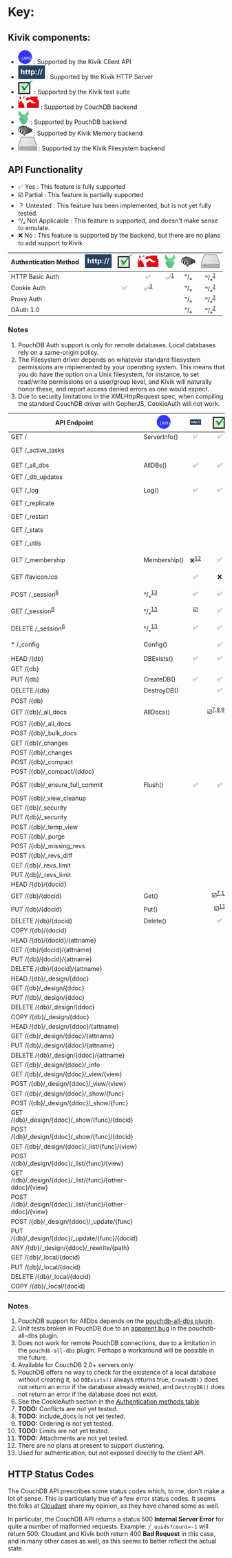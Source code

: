 # Key:

## Kivik components:

- ![Kivik API](images/api.png) : Supported by the Kivik Client API
- ![Kivik HTTP Server](images/http.png) : Supported by the Kivik HTTP Server
- ![Kivik Test Suite](images/tests.png) : Supported by the Kivik test suite
- ![CouchDB Logo](images/couchdb.png) : Supported by CouchDB backend
- ![PouchDB Logo](images/pouchdb.png) : Supported by PouchDB backend
- ![Memory Driver](images/memory.png) : Supported by Kivik Memory backend
- ![Filesystem Driver](images/filesystem.png) : Supported by the Kivik Filesystem backend

## API Functionality

- ✅ Yes : This feature is fully supported
- ☑️ Partial : This feature is partially supported
- ？ Untested : This feature has been implemented, but is not yet fully tested.
- ⁿ/ₐ Not Applicable : This feature is supported, and doesn't make sense to emulate.
- ❌ No : This feature is supported by the backend, but there are no plans to add support to Kivik

<a name="authTable">

| Authentication Method | ![Kivik HTTP Server](images/http.png) | ![Kivik Test Suite](images/tests.png) | ![CouchDB](images/couchdb.png) | ![PouchDB](images/pouchdb.png) | ![Memory Driver](images/memory.png) | ![Filesystem Driver](images/filesystem.png) |
|--------------|:-------------------------------------:|:-------------------------------------:|:------------------------------:|:------------------------------:|:-----------------------------------:|:------------------------------------------:|
| HTTP Basic Auth    |    |    | ✅ | ✅<sup>[1](#pouchDbAuth)</sup> | ⁿ/ₐ | ⁿ/ₐ<sup>[2](#fsAuth)</sup>
| Cookie Auth        |    | ✅ | ✅<sup>[3](#couchGopherJSAuth)</sup> |    | ⁿ/ₐ | ⁿ/ₐ<sup>[2](#fsAuth)</sup>
| Proxy Auth         |    |    |    |    | ⁿ/ₐ | ⁿ/ₐ<sup>[2](#fsAuth)</sup>
| OAuth 1.0          |    |    |    |    | ⁿ/ₐ | ⁿ/ₐ<sup>[2](#fsAuth)</sup>

### Notes

1. <a name="pouchDbAuth"> PouchDB Auth support is only for remote databases. Local databases rely on a same-origin policy.
2. <a name="fsAuth">The Filesystem driver depends on whatever standard filesystem permissions are implemented by your operating system. This means that you do have the option on a Unix filesystem, for instance, to set read/write permissions on a user/group level, and Kivik will naturally honor these, and report access denied errors as one would expect.
3. <a name="couchGopherJSAuth">Due to security limitations in the XMLHttpRequest spec, when compiling the standard CouchDB driver with GopherJS, CookieAuth will not work.

| API Endpoint | ![Kivik API](images/api.png) | ![Kivik HTTP Server](images/http.png) | ![Kivik Test Suite](images/tests.png) | ![CouchDB](images/couchdb.png) | ![PouchDB](images/pouchdb.png) | ![Memory Driver](images/memory.png) | ![Filesystem Driver](images/filesystem.png) |
|--------------|------------------------------|:-------------------------------------:|:-------------------------------------:|:------------------------------:|:------------------------------:|:-----------------------------------:|:------------------------------------------:|
| GET /        | ServerInfo()                 | ✅ | ✅ | ✅ | ✅ | ✅ | ✅ |
| GET /_active_tasks |                        |    |    |    | ⁿ/ₐ | ⁿ/ₐ | ⁿ/ₐ |
| GET /_all_dbs      | AllDBs()               | ✅ | ✅ | ✅ | ☑️<sup>[1](#pouchAllDbs1),[2](#pouchAllDbs2),[3](pouchAllDbs3)</sup> | ✅ | ✅
| GET /_db_updates
| GET /_log          | Log()                  | ✅ | ✅ | ✅ | ⁿ/ₐ | ⁿ/ₐ | ⁿ/ₐ |
| GET /_replicate
| GET /_restart      |                        |    |    |    | ⁿ/ₐ | ⁿ/ₐ | ⁿ/ₐ |
| GET /_stats
| GET /_utils        |                        |    |    |    | ⁿ/ₐ | ⁿ/ₐ | ⁿ/ₐ |
| GET /_membership   | Membership()           | ❌<sup>[12](#kivikCluster)</sup> | ✅ | ✅<sup>[4](#couchMembership)</sup> | ⁿ/ₐ | ⁿ/ₐ | ⁿ/ₐ
| GET /favicon.ico   |                        | ✅ | ❌ | ❌ | ⁿ/ₐ | ⁿ/ₐ | ⁿ/ₐ |
| POST /_session<sup>[6](#cookieAuth)</sup> | ⁿ/ₐ<sup>[13](#getSession)</sup> | ✅ | ✅ | ✅ | ⁿ/ₐ | ⁿ/ₐ | ⁿ/ₐ |
| GET /_session<sup>[6](#cookieAuth)</sup> | ⁿ/ₐ<sup>[13](#getSession)</sup> | ☑️ | ✅ | ✅ | ⁿ/ₐ | ⁿ/ₐ | ⁿ/ₐ |
| DELETE /_session<sup>[6](#cookieAuth)</sup> | ⁿ/ₐ<sup>[13](#getSession)</sup> | ✅ | ✅ | ✅ | ⁿ/ₐ | ⁿ/ₐ | ⁿ/ₐ |
| * /_config         | Config()               |    | ✅ | ✅ | ⁿ/ₐ | ⁿ/ₐ | ⁿ/ₐ |
| HEAD /{db}         | DBExists()             | ✅ | ✅ | ✅ | ✅<sup>[5](#pouchDBExists)</sup> | ✅ | ✅
| GET /{db}
| PUT /{db}          | CreateDB()             | ✅ | ✅ | ✅ | ✅<sup>[5](#pouchDBExists)</sup> | ✅ | ✅
| DELETE /{db}       | DestroyDB()            |    | ✅ | ✅ | ✅<sup>[5](#pouchDBExists)</sup> | ✅ | ✅
| POST /{db}
| GET /{db}/_all_docs | AllDocs()             |    | ☑️<sup>[7](#todoConflicts),[8](#todoIncludeDocs),[9](#todoOrdering),[10](#todoLimit)</sup> | ✅ | ？ | ？ |
| POST /{db}/_all_docs
| POST /{db}/_bulk_docs
| GET /{db}/_changes
| POST /{db}/_changes
| POST /{db}/_compact
| POST /{db}/_compact/{ddoc}
| POST /{db}/_ensure_full_commit | Flush()    | ✅ | ✅ | ✅ | ⁿ/ₐ | ⁿ/ₐ |    |
| POST /{db}/_view_cleanup
| GET /{db}/_security
| PUT /{db}/_security
| POST /{db}/_temp_view
| POST /{db}/_purge
| POST /{db}/_missing_revs
| POST /{db}/_revs_diff
| GET /{db}/_revs_limit
| PUT /{db}/_revs_limit
| HEAD /{db}/{docid}
| GET /{db}/{docid}   | Get()                 |    | ☑️<sup>[7](#todoConflicts),[11](#todoAttachments)</sup> | ✅ |
| PUT /{db}/{docid}   | Put()                 |    | ☑️<sup>[11](#todoAttachments)</sup> | ✅ |
| DELETE /{db}/{docid}| Delete()              |    | ✅ | ✅ |
| COPY /{db}/{docid}
| HEAD /{db}/{docid}/{attname}
| GET /{db}/{docid}/{attname}
| PUT /{db}/{docid}/{attname}
| DELETE /{db}/{docid}/{attname}
| HEAD /{db}/_design/{ddoc}
| GET /{db}/_design/{ddoc}
| PUT /{db}/_design/{ddoc}
| DELETE /{db}/_design/{ddoc}
| COPY /{db}/_design/{ddoc}
| HEAD /{db}/_design/{ddoc}/{attname}
| GET /{db}/_design/{ddoc}/{attname}
| PUT /{db}/_design/{ddoc}/{attname}
| DELETE /{db}/_design/{ddoc}/{attname}
| GET /{db}/_design/{ddoc}/_info
| GET /{db}/_design/{ddoc}/_view/{view}
| POST /{db}/_design/{ddoc}/_view/{view}
| GET /{db}/_design/{ddoc}/_show/{func}
| POST /{db}/_design/{ddoc}/_show/{func}
| GET /{db}/_design/{ddoc}/_show/{func}/{docid}
| POST /{db}/_design/{ddoc}/_show/{func}/{docid}
| GET /{db}/_design/{ddoc}/_list/{func}/{view}
| POST /{db}/_design/{ddoc}/_list/{func}/{view}
| GET /{db}/_design/{ddoc}/_list/{func}/{other-ddoc}/{view}
| POST /{db}/_design/{ddoc}/_list/{func}/{other-ddoc}/{view}
| POST /{db}/_design/{ddoc}/_update/{func}
| PUT /{db}/_design/{ddoc}/_update/{func}/{docid}
| ANY /{db}/_design/{ddoc}/_rewrite/{path}
| GET /{db}/_local/{docid}
| PUT /{db}/_local/{docid}
| DELETE /{db}/_local/{docid}
| COPY /{db}/_local/{docid}

### Notes

1. <a name="pouchAllDbs1"> PouchDB support for AllDbs depends on the [pouchdb-all-dbs plugin](https://github.com/nolanlawson/pouchdb-all-dbs).
2. <a name="pouchAllDbs2"> Unit tests broken in PouchDB due to an [apparent bug](https://github.com/nolanlawson/pouchdb-all-dbs/issues/25) in the pouchdb-all-dbs plugin.
3. <a name="pouchAllDbs3"> Does not work for remote PouchDB connections, due to a limitation in the `pouchdb-all-dbs` plugin. Perhaps a workaround will be possible in the future.
4. <a name="couchMembership"> Available for CouchDB 2.0+ servers only.
5. <a name="pouchDBExists"> PouchDB offers no way to check for the existence of
 a local database without creating it, so `DBExists()` always returns true,
 `CreateDB()` does not return an error if the database already existed, and
 `DestroyDB()` does not return an error if the database does not exist.
6. <a name="cookieAuth"> See the CookieAuth section in the [Authentication methods table](#authTable)
7. <a name="todoConflicts"> **TODO:** Conflicts are not yet tested.
8. <a name="todoIncludeDocs"> **TODO:** include_docs is not yet tested.
9. <a name="todoOrdering"> **TODO:** Ordering is not yet tested.
10. <a name="todoLimit"> **TODO:** Limits are not yet tested.
11. <a name="todoAttachments"> **TODO:** Attachments are not yet tested.
12. <a name="kivikCluster"> There are no plans at present to support clustering.
13. <a name="getSession"> Used for authentication, but not exposed directly to the client API.

## HTTP Status Codes

The CouchDB API prescribes some status codes which, to me, don't make a lot of
sense. This is particularly true of a few error status codes. It seems the folks
at [Cloudant](https://cloudant.com/) share my opinion, as they have chaned some
as well.

In particular, the CouchDB API returns a status 500 **Internal Server Error** for
quite a number of malformed requests.  Example: `/_uuids?count=-1` will return
500.  Cloudant and Kivik both return 400 **Bad Request** in this case, and in
many other cases as well, as this seems to better reflect the actual state.
